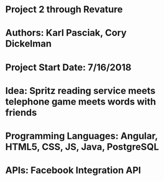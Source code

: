 # Project 2 through Revature
# Authors: Karl Pasciak, Cory Dickelman
# Project Start Date: 7/16/2018
# Idea: Spritz reading service meets telephone game meets words with friends
# Programming Languages: Angular, HTML5, CSS, JS, Java, PostgreSQL
# APIs: Facebook Integration API
